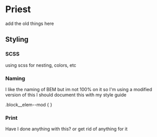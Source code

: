 # Priest

add the old things here



## Styling

### SCSS

using scss for nesting, colors, etc

### Naming

I like the naming of BEM but im not 100% on it so I'm using a modified version of this I should document this with my style guide

.block__elem--mod { }

### Print

Have I done anything with this? or get rid of anything for it